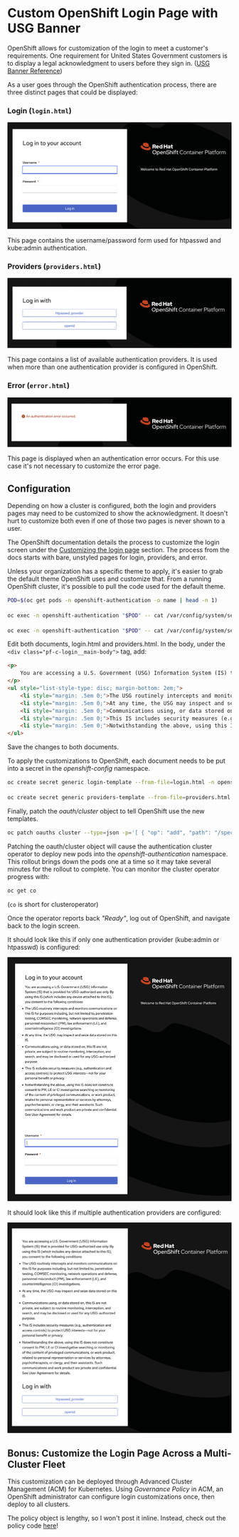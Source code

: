 # Custom OpenShift Login Page with USG Banner

OpenShift allows for customization of the login to meet a customer's requirements.
One requirement for United States Government customers is to display a legal acknowledgment to users before they sign in. ([USG Banner Reference])

As a user goes through the OpenShift authentication process, there are three distinct pages that could be displayed:

### Login (`login.html`)

![Default Login page](login.png)

This page contains the username/password form used for htpasswd and kube:admin authentication.

### Providers (`providers.html`)

![Default Providers page](providers.png)

This page contains a list of available authentication providers.
It is used when more than one authentication provider is configured in OpenShift.

### Error (`error.html`)

![Default Error page](error.png)

This page is displayed when an authentication error occurs.
For this use case it's not necessary to customize the error page.

## Configuration

Depending on how a cluster is configured, both the login and providers pages may need to be customized to show the acknowledgment.
It doesn't hurt to customize both even if one of those two pages is never shown to a user.

The OpenShift documentation details the process to customize the login screen under the [Customizing the login page] section.
The process from the docs starts with bare, unstyled pages for login, providers, and error.

Unless your organization has a specific theme to apply, it's easier to grab the default theme OpenShift uses and customize that.
From a running OpenShift cluster, it's possible to pull the code used for the default theme.

```bash
POD=$(oc get pods -n openshift-authentication -o name | head -n 1)

oc exec -n openshift-authentication "$POD" -- cat /var/config/system/secrets/v4-0-config-system-ocp-branding-template/providers.html > providers.html

oc exec -n openshift-authentication "$POD" -- cat /var/config/system/secrets/v4-0-config-system-ocp-branding-template/login.html > login.html
```

Edit both documents, login.html and providers.html. In the body, under the `<div class="pf-c-login__main-body">` tag, add:

```html
<p>
    You are accessing a U.S. Government (USG) Information System (IS) that is provided for USG-authorized use only. By using this IS (which includes any device attached to this IS), you consent to the following conditions:
</p>
<ul style="list-style-type: disc; margin-bottom: 2em;">
    <li style="margin: .5em 0;">The USG routinely intercepts and monitors communications on this IS for purposes including, but not limited to, penetration testing, COMSEC monitoring, network operations and defense, personnel misconduct (PM), law enforcement (LE), and counterintelligence (CI) investigations.</li>
    <li style="margin: .5em 0;">At any time, the USG may inspect and seize data stored on this IS.</li>
    <li style="margin: .5em 0;">Communications using, or data stored on, this IS are not private, are subject to routine monitoring, interception, and search, and may be disclosed or used for any USG-authorized purpose.</li>
    <li style="margin: .5em 0;">This IS includes security measures (e.g., authentication and access controls) to protect USG interests--not for your personal benefit or privacy.</li>
    <li style="margin: .5em 0;">Notwithstanding the above, using this IS does not constitute consent to PM, LE or CI investigative searching or monitoring of the content of privileged communications, or work product, related to personal representation or services by attorneys, psychotherapists, or clergy, and their assistants. Such communications and work product are private and confidential. See User Agreement for details.</li>
</ul>
```

Save the changes to both documents.

To apply the customizations to OpenShift, each document needs to be put into a secret in the *openshift-config* namespace.

```bash
oc create secret generic login-template --from-file=login.html -n openshift-config

oc create secret generic providers-template --from-file=providers.html -n openshift-config
```

Finally, patch the *oauth/cluster* object to tell OpenShift use the new templates.

```bash
oc patch oauths cluster --type=json -p='[ { "op": "add", "path": "/spec/templates", "value": { "providerSelection": { "name": "providers-template" }, "login": { "name": "login-template" } } } ]'
```

Patching the oauth/cluster object will cause the authentication cluster operator to deploy new pods into the *openshift-authentication* namespace.
This rollout brings down the pods one at a time so it may take several minutes for the rollout to complete.
You can monitor the cluster operator progress with:

```bash
oc get co
```

(`co` is short for clusteroperator)

Once the operator reports back *"Ready"*, log out of OpenShift, and navigate back to the login screen.

It should look like this if only one authentication provider (kube:admin or htpasswd) is configured:

![Customized Login page screenshot](login-custom.png)

It should look like this if multiple authentication providers are configured:

![Customized Providers page screenshot](providers-custom.png)

## Bonus: Customize the Login Page Across a Multi-Cluster Fleet

This customization can be deployed through Advanced Cluster Management (ACM) for Kubernetes.
Using *Governance Policy* in ACM, an OpenShift administrator can configure login customizations once, then deploy to all clusters.

The policy object is lengthy, so I won't post it inline. Instead, check out the policy code [here](link)!

[Customizing the login page]: https://docs.openshift.com/container-platform/4.11/web_console/customizing-the-web-console.html#customizing-the-login-page_customizing-web-console
[USG Banner Reference]: https://www.stigviewer.com/stig/red_hat_enterprise_linux_7/2017-12-14/finding/V-72225
